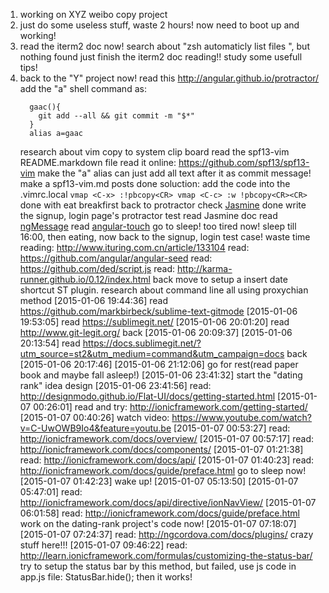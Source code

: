 1. working on XYZ weibo copy project
2. just do some useless stuff, waste 2 hours! now need to boot up and working!
3. read the iterm2 doc now!
  search about "zsh automaticly list files ", but nothing found
  just finish the iterm2 doc reading!! study some usefull tips!
4. back to the "Y" project now!
  read this http://angular.github.io/protractor/
    add the "a" shell command as:
      ```
        gaac(){
          git add --all && git commit -m "$*"
        }
        alias a=gaac
      ```
      research about vim copy to system clip board
        read the spf13-vim README.markdown file
          read it online: https://github.com/spf13/spf13-vim
            make the "a" alias can just add all text after it as commit message!
          make a spf13-vim.md posts
        done
        soluction: add the code into the .vimrc.local
        ```
          vmap <C-x> :!pbcopy<CR>
          vmap <C-c> :w !pbcopy<CR><CR>
        ```
      done with eat breakfirst
    back to protractor
    check [Jasmine](http://jasmine.github.io/)
  done
  write the signup, login page's protractor test
    read Jasmine doc
    read [ngMessage](https://docs.angularjs.org/api/ngMessages)
    read [angular-touch](https://docs.angularjs.org/api/ngTouch)
    go to sleep! too tired now!
    sleep till 16:00, then eating, now back to the signup, login test case!
      waste time reading: http://www.ituring.com.cn/article/133104
    read: https://github.com/angular/angular-seed
      read: https://github.com/ded/script.js
      read: http://karma-runner.github.io/0.12/index.html
      back
      move to setup a insert date shortcut ST plugin.
      research about command line all using proxychian method
      [2015-01-06 19:44:36] read https://github.com/markbirbeck/sublime-text-gitmode
      [2015-01-06 19:53:05] read https://sublimegit.net/
      [2015-01-06 20:01:20] read http://www.git-legit.org/
      back [2015-01-06 20:09:37]
      [2015-01-06 20:13:54] read https://docs.sublimegit.net/?utm_source=st2&utm_medium=command&utm_campaign=docs
      back [2015-01-06 20:17:46]
      [2015-01-06 21:12:06] go for rest(read paper book and maybe fall asleep!)
        [2015-01-06 23:41:32] start the "dating rank" idea design
          [2015-01-06 23:41:56] read: http://designmodo.github.io/Flat-UI/docs/getting-started.html
          [2015-01-07 00:26:01] read and try: http://ionicframework.com/getting-started/
          [2015-01-07 00:40:26] watch video: https://www.youtube.com/watch?v=C-UwOWB9Io4&feature=youtu.be
          [2015-01-07 00:53:27] read: http://ionicframework.com/docs/overview/
          [2015-01-07 00:57:17] read: http://ionicframework.com/docs/components/
          [2015-01-07 01:21:38] read: http://ionicframework.com/docs/api/
          [2015-01-07 01:40:23] read: http://ionicframework.com/docs/guide/preface.html
          go to sleep now! [2015-01-07 01:42:23]
          wake up! [2015-01-07 05:13:50]
          [2015-01-07 05:47:01] read: http://ionicframework.com/docs/api/directive/ionNavView/
          [2015-01-07 06:01:58] read: http://ionicframework.com/docs/guide/preface.html
          work on the dating-rank project's code now! [2015-01-07 07:18:07]
          [2015-01-07 07:24:37] read: http://ngcordova.com/docs/plugins/ crazy stuff here!!!
          [2015-01-07 09:46:22] read: http://learn.ionicframework.com/formulas/customizing-the-status-bar/ try to setup the status bar by this method, but failed, use js code in app.js file: StatusBar.hide(); then it works!








